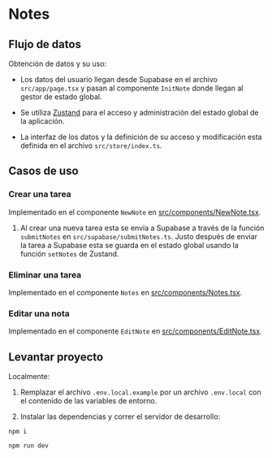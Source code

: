 # Notes



## Flujo de datos

Obtención de datos y su uso:

* Los datos del usuario llegan desde Supabase en el archivo `src/app/page.tsx` y pasan al componente `InitNote` donde llegan al gestor de estado global.

* Se utiliza [Zustand](https://zustand-demo.pmnd.rs/) para el acceso y administración del estado global de la aplicación.

* La interfaz de los datos y la definición de su acceso y modificación esta definida en el archivo `src/store/index.ts`.

## Casos de uso

### Crear una tarea

Implementado en el componente `NewNote` en [src/components/NewNote.tsx](src/components/NewNote.tsx).

1. Al crear una nueva tarea esta se envía a Supabase a través de la función `submitNotes` en `src/supabase/submitNotes.ts`. Justo después de enviar la tarea a Supabase esta se guarda en el estado global usando la función `setNotes` de Zustand.

### Eliminar una tarea

Implementado en el componente `Notes` en [src/components/Notes.tsx](src/components/Notes.tsx).

### Editar una nota

Implementado en el componente `EditNote` en [src/components/EditNote.tsx](src/components/EditNote.tsx).

## Levantar proyecto

Localmente:

1. Remplazar el archivo `.env.local.example` por un archivo `.env.local` con el contenido de las variables de entorno.

2. Instalar las dependencias y correr el servidor de desarrollo:

```
npm i
```

```
npm run dev
```